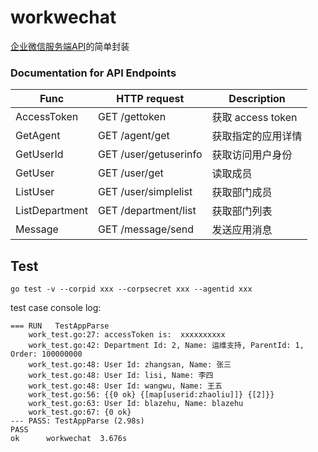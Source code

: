 # workwechat
[企业微信服务端API](https://developer.work.weixin.qq.com/document/path/90664)的简单封装


### Documentation for API Endpoints

| Func           | HTTP request          | Description     |
|----------------|-----------------------|-----------------|
| AccessToken    | GET /gettoken         | 获取 access token |
| GetAgent       | GET /agent/get        | 获取指定的应用详情       |
| GetUserId      | GET /user/getuserinfo | 获取访问用户身份        |
| GetUser        | GET /user/get         | 读取成员            |
| ListUser       | GET /user/simplelist  | 获取部门成员          |
| ListDepartment | GET /department/list  | 获取部门列表          |
| Message        | GET /message/send     | 发送应用消息          |


## Test
```shell
go test -v --corpid xxx --corpsecret xxx --agentid xxx
```

test case console log:

```
=== RUN   TestAppParse
    work_test.go:27: accessToken is:  xxxxxxxxxx
    work_test.go:42: Department Id: 2, Name: 运维支持, ParentId: 1, Order: 100000000
    work_test.go:48: User Id: zhangsan, Name: 张三
    work_test.go:48: User Id: lisi, Name: 李四
    work_test.go:48: User Id: wangwu, Name: 王五
    work_test.go:56: {{0 ok} {[map[userid:zhaoliu]]} {[2]}}
    work_test.go:63: User Id: blazehu, Name: blazehu
    work_test.go:67: {0 ok}
--- PASS: TestAppParse (2.98s)
PASS
ok  	workwechat	3.676s
```
